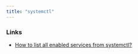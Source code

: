 ```yaml
---
title: "systemctl"
---
```


### Links
- [How to list all enabled services from systemctl?](https://askubuntu.com/questions/795226/)
